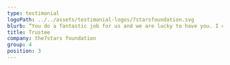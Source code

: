 ```yaml
---
type: testimonial
logoPath: ../../assets/testimonial-logos/7starsfoundation.svg
blurb: “You do a fantastic job for us and we are lucky to have you. I can’t even imagine doing this without all your hard work and commitment – you are the best thing that ever happened to us! We don’t say it enough. Thank you, thank you, thank you!”
title: Trustee
company: the7stars foundation
group: 4
position: 3
---
```

